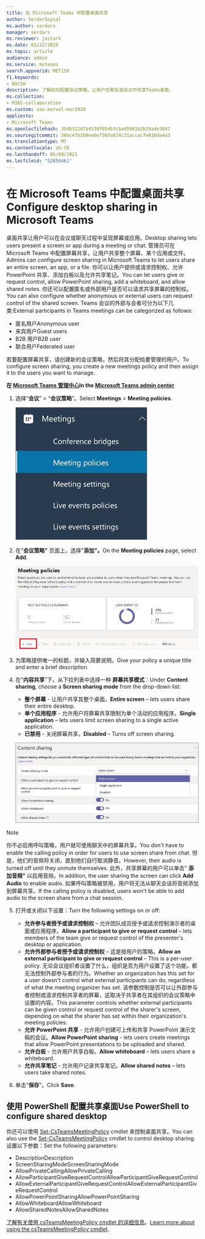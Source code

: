 ```yaml
---
title: 在 Microsoft Teams 中配置桌面共享
author: SerdarSoysal
ms.author: serdars
manager: serdars
ms.reviewer: jastark
ms.date: 03/22/2019
ms.topic: article
audience: admin
ms.service: msteams
search.appverid: MET150
f1.keywords:
- NOCSH
description: 了解如何配置会议策略，让用户在聊天或会议中共享Teams桌面。
ms.collection:
- M365-collaboration
ms.custom: seo-marvel-mar2020
appliesto:
- Microsoft Teams
ms.openlocfilehash: 35db312d7a4530f05db3cbad59d1b2b29a4e3847
ms.sourcegitcommit: 36bc47b2b9ee0e738fa814c31accacfe816da4a3
ms.translationtype: MT
ms.contentlocale: zh-CN
ms.lasthandoff: 06/09/2021
ms.locfileid: "52856461"
---
```

# <a name="configure-desktop-sharing-in-microsoft-teams"></a><span data-ttu-id="5fefb-103">在 Microsoft Teams 中配置桌面共享</span><span class="sxs-lookup"><span data-stu-id="5fefb-103">Configure desktop sharing in Microsoft Teams</span></span>

<span data-ttu-id="5fefb-104">桌面共享让用户可以在会议或聊天过程中呈现屏幕或应用。</span><span class="sxs-lookup"><span data-stu-id="5fefb-104">Desktop sharing lets users present a screen or app during a meeting or chat.</span></span> <span data-ttu-id="5fefb-105">管理员可在 Microsoft Teams 中配置屏幕共享，让用户共享整个屏幕、某个应用或文件。</span><span class="sxs-lookup"><span data-stu-id="5fefb-105">Admins can configure screen sharing in Microsoft Teams to let users share an entire screen, an app, or a file.</span></span> <span data-ttu-id="5fefb-106">你可以让用户提供或请求控制权、允许 PowerPoint 共享、添加白板以及允许共享笔记。</span><span class="sxs-lookup"><span data-stu-id="5fefb-106">You can let users give or request control, allow PowerPoint sharing, add a whiteboard, and allow shared notes.</span></span> <span data-ttu-id="5fefb-107">你还可以配置匿名或外部用户是否可以请求共享屏幕的控制权。</span><span class="sxs-lookup"><span data-stu-id="5fefb-107">You can also configure whether anonymous or external users can request control of the shared screen.</span></span> <span data-ttu-id="5fefb-108">Teams 会议的外部与会者可分为以下几类:</span><span class="sxs-lookup"><span data-stu-id="5fefb-108">External participants in Teams meetings can be categorized as follows:</span></span>

- <span data-ttu-id="5fefb-109">匿名用户</span><span class="sxs-lookup"><span data-stu-id="5fefb-109">Anonymous user</span></span>
- <span data-ttu-id="5fefb-110">来宾用户</span><span class="sxs-lookup"><span data-stu-id="5fefb-110">Guest users</span></span>
- <span data-ttu-id="5fefb-111">B2B 用户</span><span class="sxs-lookup"><span data-stu-id="5fefb-111">B2B user</span></span>
- <span data-ttu-id="5fefb-112">联合用户</span><span class="sxs-lookup"><span data-stu-id="5fefb-112">Federated user</span></span>

<span data-ttu-id="5fefb-113">若要配置屏幕共享，请创建新的会议策略，然后将其分配给要管理的用户。</span><span class="sxs-lookup"><span data-stu-id="5fefb-113">To configure screen sharing, you create a new meetings policy and then assign it to the users you want to manage.</span></span>

<span data-ttu-id="5fefb-114">**在 [Microsoft Teams 管理中心](https://admin.teams.microsoft.com/)**</span><span class="sxs-lookup"><span data-stu-id="5fefb-114">**In the [Microsoft Teams admin center](https://admin.teams.microsoft.com/)**</span></span>

1. <span data-ttu-id="5fefb-115">选择“**会议**” > “**会议策略**”。</span><span class="sxs-lookup"><span data-stu-id="5fefb-115">Select **Meetings** > **Meeting policies**.</span></span>

    ![选择的会议策略](media/configure-desktop-sharing-image1.png)

2. <span data-ttu-id="5fefb-117">在"**会议策略"** 页面上，选择"**添加"。**</span><span class="sxs-lookup"><span data-stu-id="5fefb-117">On the **Meeting policies** page, select **Add**.</span></span>

    !["会议策略"消息](media/addMeeting.png)

3. <span data-ttu-id="5fefb-119">为策略提供唯一的标题，并输入简要说明。</span><span class="sxs-lookup"><span data-stu-id="5fefb-119">Give your policy a unique title and enter a brief description.</span></span>

4. <span data-ttu-id="5fefb-120">在“**内容共享**”下，从下拉列表中选择一种 **屏幕共享模式**：</span><span class="sxs-lookup"><span data-stu-id="5fefb-120">Under **Content sharing**, choose a **Screen sharing mode** from the drop-down list:</span></span>

   - <span data-ttu-id="5fefb-121">**整个屏幕** - 让用户共享其整个桌面。</span><span class="sxs-lookup"><span data-stu-id="5fefb-121">**Entire screen** – lets users share their entire desktop.</span></span>
   - <span data-ttu-id="5fefb-122">**单个应用程序** - 允许用户将屏幕共享限制为单个活动的应用程序。</span><span class="sxs-lookup"><span data-stu-id="5fefb-122">**Single application** – lets users limit screen sharing to a single active application.</span></span>
   - <span data-ttu-id="5fefb-123">**已禁用** - 关闭屏幕共享。</span><span class="sxs-lookup"><span data-stu-id="5fefb-123">**Disabled** – Turns off screen sharing.</span></span>

    ![共享模式选项](media/configure-desktop-sharing-image3.png)

  > [!Note]
  > <span data-ttu-id="5fefb-125">你不必启用呼叫策略，用户就可使用聊天中的屏幕共享。</span><span class="sxs-lookup"><span data-stu-id="5fefb-125">You don't have to enable the calling policy in order for users to use screen share from chat.</span></span> <span data-ttu-id="5fefb-126">但是，他们的音频将关闭，直到他们自行取消静音。</span><span class="sxs-lookup"><span data-stu-id="5fefb-126">However, their audio is turned off until they unmute themselves.</span></span> <span data-ttu-id="5fefb-127">此外，共享屏幕的用户可以单击" **添加音频"** 以启用音频。</span><span class="sxs-lookup"><span data-stu-id="5fefb-127">In addition, the user sharing the screen can click **Add Audio** to enable audio.</span></span> <span data-ttu-id="5fefb-128">如果呼叫策略被禁用，用户将无法从聊天会话将音频添加到屏幕共享。</span><span class="sxs-lookup"><span data-stu-id="5fefb-128">If the calling policy is disabled, users won't be able to add audio to the screen share from a chat session.</span></span>

5. <span data-ttu-id="5fefb-129">打开或关闭以下设置：</span><span class="sxs-lookup"><span data-stu-id="5fefb-129">Turn the following settings on or off:</span></span>

    - <span data-ttu-id="5fefb-130">**允许参与者授予或请求控制权** – 允许团队成员授予或请求控制演示者的桌面或应用程序。</span><span class="sxs-lookup"><span data-stu-id="5fefb-130">**Allow a participant to give or request control** – lets members of the team give or request control of the presenter's desktop or application.</span></span>
    - <span data-ttu-id="5fefb-131">**允许外部参与者授予或请求控制权** – 这是按用户的策略。</span><span class="sxs-lookup"><span data-stu-id="5fefb-131">**Allow an external participant to give or request control** – This is a per-user policy.</span></span> <span data-ttu-id="5fefb-132">无论会议组织者设置了什么，组织是否为用户设置了这个功能，都无法控制外部参与者的行为。</span><span class="sxs-lookup"><span data-stu-id="5fefb-132">Whether an organization has this set for a user doesn't control what external participants can do, regardless of what the meeting organizer has set.</span></span> <span data-ttu-id="5fefb-133">该参数控制是否可以让外部参与者控制或请求控制共享者的屏幕，这取决于共享者在其组织的会议策略中设置的内容。</span><span class="sxs-lookup"><span data-stu-id="5fefb-133">This parameter controls whether external participants can be given control or request control of the sharer's screen, depending on what the sharer has set within their organization's meeting policies.</span></span>
    - <span data-ttu-id="5fefb-134">**允许 PowerPoint 共享** - 允许用户创建可上传和共享 PowerPoint 演示文稿的会议。</span><span class="sxs-lookup"><span data-stu-id="5fefb-134">**Allow PowerPoint sharing** - lets users create meetings that allow PowerPoint presentations to be uploaded and shared.</span></span>
    - <span data-ttu-id="5fefb-135">**允许白板** - 允许用户共享白板。</span><span class="sxs-lookup"><span data-stu-id="5fefb-135">**Allow whiteboard** – lets users share a whiteboard.</span></span>
    - <span data-ttu-id="5fefb-136">**允许共享笔记** - 允许用户记录共享笔记。</span><span class="sxs-lookup"><span data-stu-id="5fefb-136">**Allow shared notes** – lets users take shared notes.</span></span>

6. <span data-ttu-id="5fefb-137">单击“**保存**”。</span><span class="sxs-lookup"><span data-stu-id="5fefb-137">Click **Save**.</span></span>

## <a name="use-powershell-to-configure-shared-desktop"></a><span data-ttu-id="5fefb-138">使用 PowerShell 配置共享桌面</span><span class="sxs-lookup"><span data-stu-id="5fefb-138">Use PowerShell to configure shared desktop</span></span>

<span data-ttu-id="5fefb-139">你还可以使用 [Set-CsTeamsMeetingPolicy](/powershell/module/skype/set-csteamsmeetingpolicy?view=skype-ps) cmdlet 来控制桌面共享。</span><span class="sxs-lookup"><span data-stu-id="5fefb-139">You can also use the [Set-CsTeamsMeetingPolicy](/powershell/module/skype/set-csteamsmeetingpolicy?view=skype-ps) cmdlet to control desktop sharing.</span></span> <span data-ttu-id="5fefb-140">设置以下参数：</span><span class="sxs-lookup"><span data-stu-id="5fefb-140">Set the following parameters:</span></span>

- <span data-ttu-id="5fefb-141">Description</span><span class="sxs-lookup"><span data-stu-id="5fefb-141">Description</span></span>
- <span data-ttu-id="5fefb-142">ScreenSharingMode</span><span class="sxs-lookup"><span data-stu-id="5fefb-142">ScreenSharingMode</span></span>
- <span data-ttu-id="5fefb-143">AllowPrivateCalling</span><span class="sxs-lookup"><span data-stu-id="5fefb-143">AllowPrivateCalling</span></span>
- <span data-ttu-id="5fefb-144">AllowParticipantGiveRequestControl</span><span class="sxs-lookup"><span data-stu-id="5fefb-144">AllowParticipantGiveRequestControl</span></span>
- <span data-ttu-id="5fefb-145">AllowExternalParticipantGiveRequestControl</span><span class="sxs-lookup"><span data-stu-id="5fefb-145">AllowExternalParticipantGiveRequestControl</span></span>
- <span data-ttu-id="5fefb-146">AllowPowerPointSharing</span><span class="sxs-lookup"><span data-stu-id="5fefb-146">AllowPowerPointSharing</span></span>
- <span data-ttu-id="5fefb-147">AllowWhiteboard</span><span class="sxs-lookup"><span data-stu-id="5fefb-147">AllowWhiteboard</span></span>
- <span data-ttu-id="5fefb-148">AllowSharedNotes</span><span class="sxs-lookup"><span data-stu-id="5fefb-148">AllowSharedNotes</span></span>

<span data-ttu-id="5fefb-149">[了解有关使用 csTeamsMeetingPolicy cmdlet 的详细信息](/powershell/module/skype/set-csteamsmeetingpolicy?view=skype-ps)。</span><span class="sxs-lookup"><span data-stu-id="5fefb-149">[Learn more about using the csTeamsMeetingPolicy cmdlet](/powershell/module/skype/set-csteamsmeetingpolicy?view=skype-ps).</span></span>